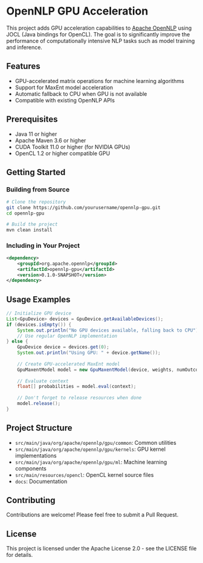 # OpenNLP GPU Acceleration

This project adds GPU acceleration capabilities to [Apache OpenNLP](https://github.com/apache/opennlp) using JOCL (Java bindings for OpenCL). The goal is to significantly improve the performance of computationally intensive NLP tasks such as model training and inference.

## Features

- GPU-accelerated matrix operations for machine learning algorithms
- Support for MaxEnt model acceleration
- Automatic fallback to CPU when GPU is not available
- Compatible with existing OpenNLP APIs

## Prerequisites

- Java 11 or higher
- Apache Maven 3.6 or higher
- CUDA Toolkit 11.0 or higher (for NVIDIA GPUs)
- OpenCL 1.2 or higher compatible GPU

## Getting Started

### Building from Source

```bash
# Clone the repository
git clone https://github.com/yourusername/opennlp-gpu.git
cd opennlp-gpu

# Build the project
mvn clean install
```

### Including in Your Project

```xml
<dependency>
    <groupId>org.apache.opennlp</groupId>
    <artifactId>opennlp-gpu</artifactId>
    <version>0.1.0-SNAPSHOT</version>
</dependency>
```

## Usage Examples

```java
// Initialize GPU device
List<GpuDevice> devices = GpuDevice.getAvailableDevices();
if (devices.isEmpty()) {
    System.out.println("No GPU devices available, falling back to CPU");
    // Use regular OpenNLP implementation
} else {
    GpuDevice device = devices.get(0);
    System.out.println("Using GPU: " + device.getName());
    
    // Create GPU-accelerated MaxEnt model
    GpuMaxentModel model = new GpuMaxentModel(device, weights, numOutcomes, numFeatures);
    
    // Evaluate context
    float[] probabilities = model.eval(context);
    
    // Don't forget to release resources when done
    model.release();
}
```

## Project Structure

- `src/main/java/org/apache/opennlp/gpu/common`: Common utilities
- `src/main/java/org/apache/opennlp/gpu/kernels`: GPU kernel implementations
- `src/main/java/org/apache/opennlp/gpu/ml`: Machine learning components
- `src/main/resources/opencl`: OpenCL kernel source files
- `docs`: Documentation

## Contributing

Contributions are welcome! Please feel free to submit a Pull Request.

## License

This project is licensed under the Apache License 2.0 - see the LICENSE file for details.
